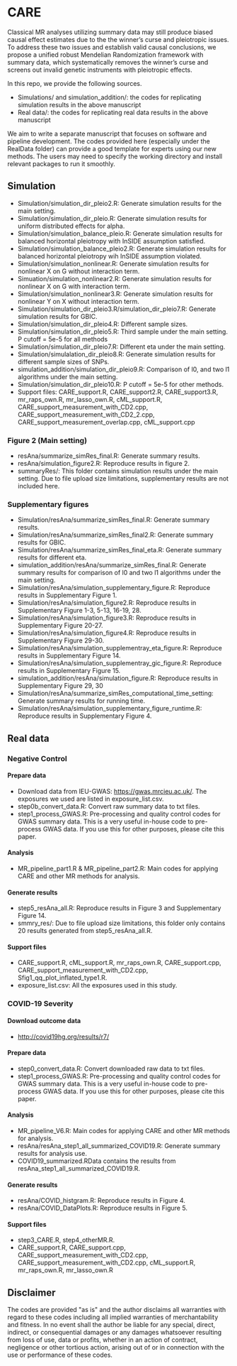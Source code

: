 # CARE

Classical MR analyses utilizing summary data may still produce biased causal effect estimates due to the the winner’s curse and pleiotropic issues. To address these two issues and establish valid causal conclusions, we propose a unified robust Mendelian Randomization framework with summary data, which systematically removes the winner’s curse and screens out invalid genetic instruments
with pleiotropic effects. 

In this repo, we provide the following sources.

- Simulations/ and simulation_addition/: the codes for replicating simulation results in the above manuscript
- Real data/: the codes for replicating real data results in the above manuscript

We aim to write a separate manuscript that focuses on software and pipeline development. The codes provided here (especially under the RealData folder) can provide a good template for experts using our new methods. The users may need to specify the working directory and install relevant packages to run it smoothly.



## Simulation
- Simulation/simulation_dir_pleio2.R: Generate simulation results for the main setting.
- Simulation/simulation_dir_pleio.R: Generate simulation results for uniform distributed effects for alpha.
- Simulation/simulation_balance_pleio.R: Generate simulation results for balanced horizontal pleiotropy with InSIDE assumption satisfied.
- Simulation/simulation_balance_pleio2.R: Generate simulation results for balanced horizontal pleiotropy wih InSIDE assumption violated.
- Simulation/simulation_nonlinear.R: Generate simulation results for nonlinear X on G without interaction term. 
- Simuation/simulation_nonlinear2.R: Generate simulation results for nonlinear X on G with interaction term. 
- Simulation/simulation_nonlinear3.R: Generate simulation results for nonlinear Y on X without interaction term.
- Simulation/simulation_dir_pleio3.R/simulation_dir_pleio7.R: Generate simulation results for GBIC.
- Simulation/simulation_dir_pleio4.R: Different sample sizes.
- Simulation/simulation_dir_pleio5.R: Third sample under the main setting. P cutoff = 5e-5 for all methods
- Simulation/simulation_dir_pleio7.R: Different eta under the main setting.
- Simulation/simulalation_dir_pleio8.R: Generate simulation results for different sample sizes of SNPs.
- simulation_addition/simulation_dir_pleio9.R: Comparison of l0, and two l1 algorithms under the main setting.
- Simulation/simulation_dir_pleio10.R: P cutoff = 5e-5 for other methods.
- Support files: CARE_support.R, CARE_support2.R, CARE_support3.R, mr_raps_own.R, mr_lasso_own.R, cML_support.R, CARE_support_measurement_with_CD2.cpp, CARE_support_measurement_with_CD2_2.cpp, CARE_support_measurement_overlap.cpp, cML_support.cpp

### Figure 2 (Main setting)
- resAna/summarize_simRes_final.R: Generate summary results.
- resAna/simulation_figure2.R: Reproduce results in figure 2.
- summaryRes/: This folder contains simulation results under the main setting. Due to file upload size limitations, supplementary results are not included here.

### Supplementary figures

- Simulation/resAna/summarize_simRes_final.R: Generate summary results.
- Simulation/resAna/summarize_simRes_final2.R: Generate summary results for GBIC.
- Simulation/resAna/summarize_simRes_final_eta.R: Generate summary results for different eta.
- simulation_addition/resAna/summarize_simRes_final.R: Generate summary results for comparison of l0 and two l1 algorithms under the main setting.
- Simulation/resAna/simulation_supplementary_figure.R: Reproduce results in Supplementary Figure 1.
- Simulation/resAna/simulation_figure2.R: Reproduce results in Supplementary Figure 1-3, 5-13, 16-19, 28.
- Simulation/resAna/simulation_figure3.R: Reproduce results in Supplementary Figure 20-27.
- Simulation/resAna/simulation_figure4.R: Reproduce results in Supplementary Figure 29-30.
- Simulation/resAna/simulation_supplementray_eta_figure.R: Reproduce results in Supplementary Figure 14.
- Simulation/resAna/simulation_supplementray_gic_figure.R: Reproduce results in Supplementary Figure 15.
- simulation_addition/resAna/simulation_figure.R: Reproduce results in Supplementary Figure 29, 30
- Simulation/resAna/summarize_simRes_computational_time_setting: Generate summary results for running time.
- Simulation/resAna/simulation_supplementary_figure_runtime.R: Reproduce results in Supplementary Figure 4.



## Real data 
### Negative Control

#### Prepare data

- Download data from IEU-GWAS: https://gwas.mrcieu.ac.uk/. The exposures we used are listed in exposure_list.csv.
- step0b_convert_data.R: Convert raw summary data to txt files.
- step1_process_GWAS.R: Pre-processing and quality control codes for GWAS summary data. This is a very useful in-house code to pre-process GWAS data. If you use this for other purposes, please cite this paper.

#### Analysis 

- MR_pipeline_part1.R & MR_pipeline_part2.R: Main codes for applying CARE and other MR methods for analysis.

#### Generate results

- step5_resAna_all.R: Reproduce results in Figure 3 and Supplementary Figure 14.
- smmry_res/: Due to file upload size limitations, this folder only contains 20 results generated from step5_resAna_all.R.

#### Support files

- CARE_support.R, cML_support.R, mr_raps_own.R, CARE_support.cpp, CARE_support_measurement_with_CD2.cpp, Sfig1_qq_plot_inflated_type1.R.
- exposure_list.csv: All the exposures used in this study.

### COVID-19 Severity

#### Download outcome data
- http://covid19hg.org/results/r7/

#### Prepare data
- step0_convert_data.R: Convert downloaded raw data to txt files.
- step1_process_GWAS.R: Pre-processing and quality control codes for GWAS summary data. This is a very useful in-house code to pre-process GWAS data. If you use this for other purposes, please cite this paper.

#### Analysis
- MR_pipeline_V6.R: Main codes for applying CARE and other MR methods for analysis.
- resAna/resAna_step1_all_summarized_COVID19.R: Generate summary results for analysis use.
- COVID19_summarized.RData contains the results from resAna_step1_all_summarized_COVID19.R.

#### Generate results
- resAna/COVID_histgram.R: Reproduce results in Figure 4.
- resAna/COVID_DataPlots.R: Reproduce results in Figure 5.

#### Support files  
- step3_CARE.R, step4_otherMR.R.
- CARE_support.R, CARE_support.cpp, CARE_support_measurement_with_CD2.cpp, CARE_support_measurement_with_CD2.cpp, cML_support.R, mr_raps_own.R, mr_lasso_own.R

## Disclaimer

The codes are provided "as is" and the author disclaims all warranties with regard to these codes including all implied warranties of merchantability and fitness. In no event shall the author be liable for any special, direct, indirect, or consequential damages or any damages whatsoever resulting from loss of use, data or profits, whether in an action of contract, negligence or other tortious action, arising out of or in connection with the use or performance of these codes. 

